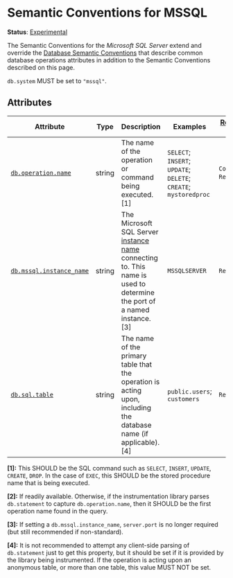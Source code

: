 <!--- Hugo front matter used to generate the website version of this page:
linkTitle: MSSQL
--->

# Semantic Conventions for MSSQL

**Status**: [Experimental][DocumentStatus]

The Semantic Conventions for the *Microsoft SQL Server* extend and override the [Database Semantic Conventions](database-spans.md)
that describe common database operations attributes in addition to the Semantic Conventions
described on this page.

`db.system` MUST be set to `"mssql"`.

## Attributes

<!-- semconv db.mssql(full,tag=tech-specific) -->
| Attribute  | Type | Description  | Examples  | [Requirement Level](https://opentelemetry.io/docs/specs/semconv/general/attribute-requirement-level/) | Stability |
|---|---|---|---|---|---|
| [`db.operation.name`](../attributes-registry/db.md) | string | The name of the operation or command being executed. [1] | `SELECT`; `INSERT`; `UPDATE`; `DELETE`; `CREATE`; `mystoredproc` | `Conditionally Required` [2] | ![Experimental](https://img.shields.io/badge/-experimental-blue) |
| [`db.mssql.instance_name`](../attributes-registry/db.md) | string | The Microsoft SQL Server [instance name](https://docs.microsoft.com/sql/connect/jdbc/building-the-connection-url?view=sql-server-ver15) connecting to. This name is used to determine the port of a named instance. [3] | `MSSQLSERVER` | `Recommended` | ![Experimental](https://img.shields.io/badge/-experimental-blue) |
| [`db.sql.table`](../attributes-registry/db.md) | string | The name of the primary table that the operation is acting upon, including the database name (if applicable). [4] | `public.users`; `customers` | `Recommended` | ![Experimental](https://img.shields.io/badge/-experimental-blue) |

**[1]:** This SHOULD be the SQL command such as `SELECT`, `INSERT`, `UPDATE`, `CREATE`, `DROP`.
In the case of `EXEC`, this SHOULD be the stored procedure name that is being executed.

**[2]:** If readily available. Otherwise, if the instrumentation library parses `db.statement` to capture `db.operation.name`, then it SHOULD be the first operation name found in the query.

**[3]:** If setting a `db.mssql.instance_name`, `server.port` is no longer required (but still recommended if non-standard).

**[4]:** It is not recommended to attempt any client-side parsing of `db.statement` just to get this property, but it should be set if it is provided by the library being instrumented. If the operation is acting upon an anonymous table, or more than one table, this value MUST NOT be set.
<!-- endsemconv -->

[DocumentStatus]: https://github.com/open-telemetry/opentelemetry-specification/tree/v1.26.0/specification/document-status.md
